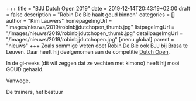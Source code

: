 +++
title = "BJJ Dutch Open 2019"
date = 2019-12-14T20:43:19+02:00
draft = false
description = "Robin De Bie haalt goud binnen"
categories = []
author = "Kim Lauwers"
homepageImgUrl = "images/nieuws/2019/robinbjjdutchopen_thumb.jpg"
listpageImgUrl = "/images/nieuws/2019/robinbjjdutchopen_thumb.jpg"
detailpageImgUrl = "/images/nieuws/2019/robinbjjdutchopen.jpg"
[menu.global]
    parent = "nieuws"
+++
Zoals sommige weten doet [Robin De Bie](https://www.jujitsukeerbergen.be/trainers/#Robin_De%20Bie) ook BJJ bij [Brasa](https://brasateam.be) te Leuven.
Daar heeft hij deelgenomen aan de competitie [Dutch Open](https://smoothcomp.com/en/event/2674/results).

In de gi-reeks (dit wil zeggen dat ze vechten met kimono) heeft hij mooi GOUD gehaald.


Vanwege,

De trainers, het bestuur